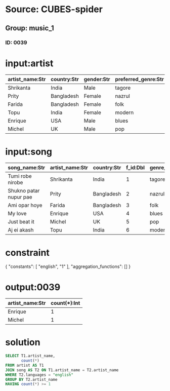 # Source: CUBES-spider
## Group: music_1
### ID: 0039

# input:artist

| artist_name:Str | country:Str | gender:Str | preferred_genre:Str |
|---|---|---|---|
| Shrikanta | India | Male | tagore |
| Prity | Bangladesh | Female | nazrul |
| Farida | Bangladesh | Female | folk |
| Topu | India | Female | modern |
| Enrique | USA | Male | blues |
| Michel | UK | Male | pop |

# input:song

| song_name:Str | artist_name:Str | country:Str | f_id:Dbl | genre_is:Str | rating:Dbl | languages:Str | releasedate:Date | resolution:Dbl |
|---|---|---|---|---|---|---|---|---|
| Tumi robe nirobe | Shrikanta | India | 1 | tagore | 8 | bangla | 2011-08-28 | 1080 |
| Shukno patar nupur pae | Prity | Bangladesh | 2 | nazrul | 5 | bangla | 1997-09-21 | 512 |
| Ami opar hoye | Farida | Bangladesh | 3 | folk | 7 | bangla | 2001-04-07 | 320 |
| My love | Enrique | USA | 4 | blues | 6 | english | 2007-01-24 | 1080 |
| Just beat it | Michel | UK | 5 | pop | 8 | english | 2002-03-17 | 720 |
| Aj ei akash | Topu | India | 6 | modern | 10 | bangla | 2004-03-27 | 320 |

# constraint

{
  "constants": [
    "english",
    "1"
  ],
  "aggregation_functions": []
}

# output:0039

| artist_name:Str | count(*):Int |
|---|---|
| Enrique | 1 |
| Michel | 1 |

# solution

```sql
SELECT T1.artist_name,
       count(*)
FROM artist AS T1
JOIN song AS T2 ON T1.artist_name = T2.artist_name
WHERE T2.languages = "english"
GROUP BY T2.artist_name
HAVING count(*) >= 1
```
